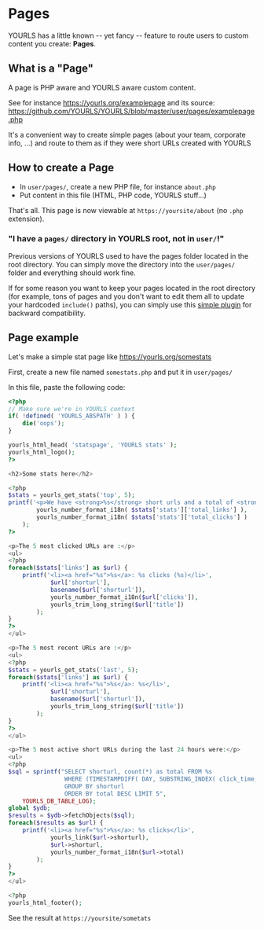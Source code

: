 # Pages

YOURLS has a little known -- yet fancy -- feature to route users to custom content you create: **Pages**.

## What is a "Page"

A page is PHP aware and YOURLS aware custom content.

See for instance <https://yourls.org/examplepage> and its source: <https://github.com/YOURLS/YOURLS/blob/master/user/pages/examplepage.php>

It's a convenient way to create simple pages (about your team, corporate info, ...) and route to them as if they were short URLs created with YOURLS

## How to create a Page

- In `user/pages/`, create a new PHP file, for instance `about.php`
- Put content in this file (HTML, PHP code, YOURLS stuff...)

That's all. This page is now viewable at `https://yoursite/about` (no `.php` extension).

### "I have a `pages/` directory in YOURLS root, not in `user/`!"

Previous versions of YOURLS used to have the pages folder located in the root directory. You can simply move the directory into the `user/pages/` folder and everything should work fine.

If for some reason you want to keep your pages located in the root directory (for example, tons of pages and you don't want to edit them all to update your hardcoded `include()` paths), you can simply use this [simple plugin](https://gist.github.com/ozh/715b9ecf34517717318a3a687252d286) for backward compatibility.

## Page example

Let's make a simple stat page like <https://yourls.org/somestats>

First, create a new file named `somestats.php` and put it in `user/pages/`

In this file, paste the following code:

```php
<?php
// Make sure we're in YOURLS context
if( !defined( 'YOURLS_ABSPATH' ) ) {
    die('oops');
}

yourls_html_head( 'statspage', 'YOURLS stats' );
yourls_html_logo();
?>

<h2>Some stats here</h2>

<?php
$stats = yourls_get_stats('top', 5);
printf('<p>We have <strong>%s</strong> short urls and a total of <strong>%s</strong> clicks</p>',
        yourls_number_format_i18n( $stats['stats']['total_links'] ),
        yourls_number_format_i18n( $stats['stats']['total_clicks'] )
    );
?>

<p>The 5 most clicked URLs are :</p>
<ul>
<?php
foreach($stats['links'] as $url) {
    printf('<li><a href="%s">%s</a>: %s clicks (%s)</li>',
            $url['shorturl'],
            basename($url['shorturl']),
            yourls_number_format_i18n($url['clicks']),
            yourls_trim_long_string($url['title'])
        );
}
?>
</ul>

<p>The 5 most recent URLs are :</p>
<ul>
<?php
$stats = yourls_get_stats('last', 5);
foreach($stats['links'] as $url) {
    printf('<li><a href="%s">%s</a>: %s</li>',
            $url['shorturl'],
            basename($url['shorturl']),
            yourls_trim_long_string($url['title'])
        );
}
?>
</ul>

<p>The 5 most active short URLs during the last 24 hours were:</p>
<ul>
<?php
$sql = sprintf("SELECT shorturl, count(*) as total FROM %s
                WHERE (TIMESTAMPDIFF( DAY, SUBSTRING_INDEX( click_time, ' ', 1 ), CURDATE() ) < 1 )
                GROUP BY shorturl
                ORDER BY total DESC LIMIT 5",
    YOURLS_DB_TABLE_LOG);
global $ydb;
$results = $ydb->fetchObjects($sql);
foreach($results as $url) {
    printf('<li><a href="%s">%s</a>: %s clicks</li>',
            yourls_link($url->shorturl),
            $url->shorturl,
            yourls_number_format_i18n($url->total)
        );
}
?>
</ul>

<?php
yourls_html_footer();
```

See the result at `https://yoursite/sometats`
